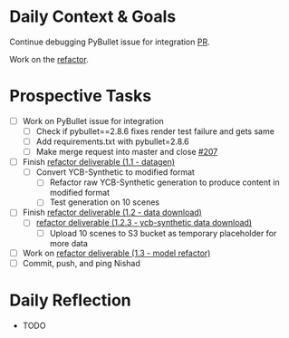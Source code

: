 # Daily Context & Goals

Continue debugging PyBullet issue for integration [PR](https://github.com/probcomp/GenSceneGraphs.jl/pull/188).

Work on the [refactor](RefactorDerenderingUsingGenSceneGraphs.md).

# Prospective Tasks

* [ ] Work on PyBullet issue for integration
    * [ ] Check if pybullet==2.8.6 fixes render test failure and gets same
    * [ ] Add requirements.txt with pybullet=2.8.6
    * [ ] Make merge request into master and close [#207](https://github.com/probcomp/GenSceneGraphs.jl/issues/207)
* [ ] Finish [refactor deliverable (1.1 - datagen)](RefactorDerenderingUsingGenSceneGraphs.md#Deliverables)
    * [ ] Convert YCB-Synthetic to modified format
        * [ ] Refactor raw YCB-Synthetic generation to produce content in modified format
        * [ ] Test generation on 10 scenes
* [ ] Finish [refactor deliverable (1.2 - data download)](RefactorDerenderingUsingGenSceneGraphs.md#Deliverables)
    * [ ] [refactor deliverable (1.2.3 - ycb-synthetic data download)](RefactorDerenderingUsingGenSceneGraphs.md#Deliverables)
        * [ ] Upload 10 scenes to S3 bucket as temporary placeholder for more data
* [ ] Work on [refactor deliverable (1.3 - model refactor)](RefactorDerenderingUsingGenSceneGraphs.md#Deliverables)
* [ ] Commit, push, and ping Nishad

# Daily Reflection

* TODO
